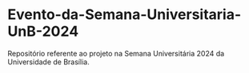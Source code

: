 # Evento-da-Semana-Universitaria-UnB-2024
Repositório referente ao projeto na Semana Universitária 2024 da Universidade de Brasília.
